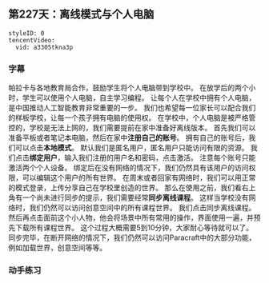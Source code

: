 ## 第227天：离线模式与个人电脑



```@TencentVideo
styleID: 0
tencentVideo:
  vid: a3305tkna3p

```


### 字幕

帕拉卡与各地教育局合作，鼓励学生将个人电脑带到学校中。
在放学后的两个小时，学生可以使用个人电脑，自主学习编程。
让每个人在学校中拥有个人电脑，是中国推动人工智能教育非常重要的一步。
我们也希望每一位家长可以配合我们的样板学校，让每一个孩子拥有电脑的使用权。
在学校中，个人电脑是被严格管控的，学校是无法上网的，我们需要提前在家中准备好离线版本。
首先我们可以准备平板或者笔记本电脑，然后在家中**注册自己的账号**。
拥有自己的账号后，我们可以点击**本地模式**。
默认我们是匿名用户，匿名用户只能访问有限的资源。
我们点击**绑定用户**，输入我们注册的用户名和密码，点击激活。
注意每个账号只能激活两个个人设备。
绑定后在没有网络的情况下，我们仍然具有该用户的访问权限，可以编辑这个用户的所有世界。
在周末或者回家有网络时，我们可以用正常的模式登录，上传分享自己在学校里创造的世界。
那么在使用之前，我们看右上角有一个尚未进行同步的提示，我们需要经常**同步离线课程**。
这样当学校没有网络时，我们仍然可以访问创意空间中的所有课程世界。
我们点击同步离线课程。
然后再点击面前这个小人物，他会将场景中所有常用的操作，界面使用一遍，并预先下载所有课程世界。
这个过程大概需要5到10分钟，大家耐心等待就可以了。
同步完毕，在断开网络的情况下，我们仍然可以访问Paracraft中的大部分功能，例如加载世界，创意空间等等。


### 动手练习
